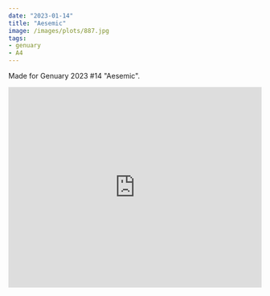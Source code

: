 ```yaml
---
date: "2023-01-14"
title: "Aesemic"
image: /images/plots/887.jpg
tags:
- genuary
- A4
---
```


Made for Genuary 2023 #14 "Aesemic".

<iframe width="100%" height="400" src="https://www.youtube.com/embed/SeYy-xAfn98" title="YouTube video player" frameborder="0" allow="accelerometer; autoplay; clipboard-write; encrypted-media; gyroscope; picture-in-picture; web-share" allowfullscreen></iframe>